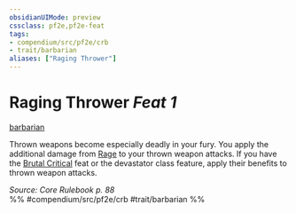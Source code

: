 ```yaml
---
obsidianUIMode: preview
cssclass: pf2e,pf2e-feat
tags:
- compendium/src/pf2e/crb
- trait/barbarian
aliases: ["Raging Thrower"]
---
```

# Raging Thrower  *Feat 1*  
[barbarian](rules/traits/barbarian.md "Barbarian Class Trait")  


Thrown weapons become especially deadly in your fury. You apply the additional damage from [Rage](rules/actions/rage.md) to your thrown weapon attacks. If you have the [Brutal Critical](compendium/feats/brutal-critical.md) feat or the devastator class feature, apply their benefits to thrown weapon attacks.

*Source: Core Rulebook p. 88*  
%% #compendium/src/pf2e/crb #trait/barbarian %%